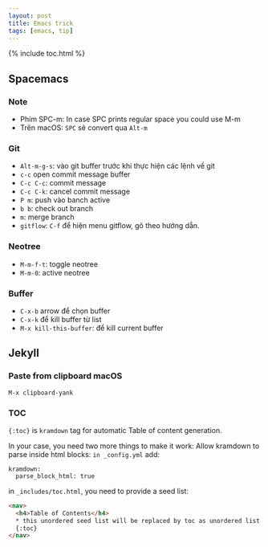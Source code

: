 ```yaml
---
layout: post
title: Emacs trick
tags: [emacs, tip]
---
```


{% include toc.html %}

## Spacemacs 

### Note
* Phím SPC-m: In case SPC prints regular space you could use M-m
* Trên macOS: ``SPC`` sẽ convert qua ``Alt-m``

### Git 
* ``Alt-m-g-s``: vào git buffer trước khi thực hiện các lệnh về git
* ``c-c`` open commit message buffer
* ``C-c C-c``: commit message
* ``C-c C-k``: cancel commit message
* ``P m``: push vào banch active
* ``b b``: check out branch
* ``m``: merge branch
* ``gitflow``: ``C-f`` để hiện menu gitflow, gõ theo hướng dẫn.

### Neotree
* ```M-m-f-t```: toggle neotree
* ```M-m-0```: active neotree

### Buffer
* ``C-x-b`` arrow để chọn buffer
* ``C-x-k`` để kill buffer từ list
* ``M-x kill-this-buffer``: để kill current buffer

## Jekyll
### Paste from clipboard macOS
`M-x clipboard-yank`
### TOC
``{:toc}`` is ``kramdown`` tag for automatic Table of content generation.

In your case, you need two more things to make it work:
Allow kramdown to parse inside html blocks: ``in _config.yml`` add:
```
kramdown:
  parse_block_html: true
```
in `_includes/toc.html`, you need to provide a seed list:
```html
<nav>
  <h4>Table of Contents</h4>
  * this unordered seed list will be replaced by toc as unordered list
  {:toc}
</nav>
```
